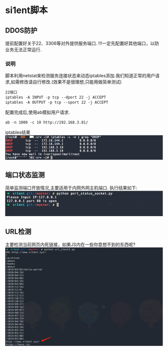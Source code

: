 # si1ent脚本
## DDOS防护

提前配置好关于22、3306等对外提供服务端口.
!!!一定先配置好其他端口，以防业务无法正常运行.

### 说明
脚本利用netstat来检测服务连接状态来动态iptables添加.我们知道正常的用户请求,如需修改请自行修改.(效果不是很理想,只能用做简单测试)

```
22端口
iptables -A INPUT -p tcp --dport 22 -j ACCEPT
iptables -A OUTPUT -p tcp --sport 22 -j ACCEPT
```
配置完成后,使用ab模拟用户请求.
```
ab -n 1000 -c 10 http://192.168.3.81/
```
iptables结果  
![](images/iptables.jpg)

## 端口状态监测

简单监测端口开放情况,主要适用于内网外网主机端口.
执行结果如下:  
![](images/port_status.jpg)

## URL检测
主要检测当前网页内死链接，如果JS内在一些你意想不到的东西呢?
![](images/url_check.jpg)

